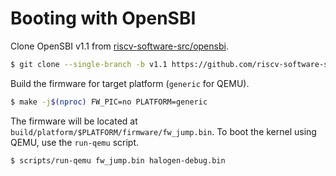 # Booting with OpenSBI

Clone OpenSBI v1.1 from [riscv-software-src/opensbi](https://github.com/riscv-software-src/opensbi).

```bash
$ git clone --single-branch -b v1.1 https://github.com/riscv-software-src/opensbi
```

Build the firmware for target platform (`generic` for QEMU).

```bash
$ make -j$(nproc) FW_PIC=no PLATFORM=generic
```

The firmware will be located at `build/platform/$PLATFORM/firmware/fw_jump.bin`. To boot the kernel
using QEMU, use the `run-qemu` script.

```bash
$ scripts/run-qemu fw_jump.bin halogen-debug.bin
```
